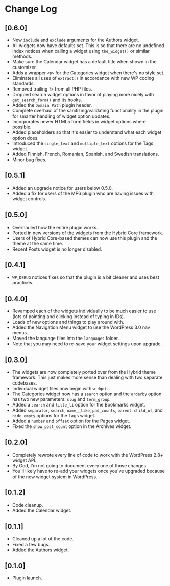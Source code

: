 # Change Log

## [0.6.0]

* New `include` and `exclude` arguments for the Authors widget.
* All widgets now have defaults set. This is so that there are no undefined index notices when calling a widget using `the_widget()` or similar methods.
* Make sure the Calendar widget has a default title when shown in the customizer.
* Adds a wrapper `<p>` for the Categories widget when there's no style set.
* Eliminates all uses of `extract()` in accordance with new WP coding standards.
* Removed trailing `?>` from all PHP files.
* Dropped search widget options in favor of playing more nicely with `get_search_form()` and its hooks.
* Added the `Domain Path` plugin header.
* Complete overhaul of the sanitizing/validating functionality in the plugin for smarter handling of widget option updates.
* Incorporates newer HTML5 form fields in widget options where possible.
* Added placeholders so that it's easier to understand what each widget option does.
* Introduced the `single_text` and `multiple_text` options for the Tags widget.
* Added Finnish, French, Romanian, Spanish, and Swedish translations.
* Minor bug fixes.

## [0.5.1]

* Added an upgrade notice for users below 0.5.0.
* Added a fix for users of the MP6 plugin who are having issues with widget controls.

## [0.5.0]

* Overhauled how the entire plugin works.
* Ported in new versions of the widgets from the Hybrid Core framework.
* Users of Hybrid Core-based themes can now use this plugin and the theme at the same time.
* Recent Posts widget is no longer disabled.

## [0.4.1]

* `WP_DEBUG` notices fixes so that the plugin is a bit cleaner and uses best practices.

## [0.4.0]

* Revamped each of the widgets individually to be much easier to use (lots of pointing and clicking instead of typing in IDs).
* Loads of new options and things to play around with.
* Added the Navigation Menu widget to use the WordPress 3.0 nav menus.
* Moved the language files into the `languages` folder.
* Note that you may need to re-save your widget settings upon upgrade.

## [0.3.0]

* The widgets are now completely ported over from the Hybrid theme framework. This just makes more sense than dealing with two separate codebases.
* Individual widget files now begin with `widget-`.
* The Categories widget now has a `search` option and the `orderby` option has two new parameters: `slug` and `term_group`.
* Added a `search` and `title_li` option for the Bookmarks widget.
* Added `separator`, `search`, `name__like`, `pad_counts`, `parent`, `child_of`, and `hide_empty` options for the Tags widget.
* Added a `number` and `offset` option for the Pages widget.
* Fixed the `show_post_count` option in the Archives widget.

## [0.2.0]

* Completely rewrote every line of code to work with the WordPress 2.8+ widget API.
* By God, I'm not going to document every one of those changes.
* You'll likely have to re-add your widgets once you've upgraded because of the new widget system in WordPress.

## [0.1.2]

* Code cleanup.
* Added the Calendar widget.

## [0.1.1]

* Cleaned up a lot of the code.
* Fixed a few bugs.
* Added the Authors widget.

## [0.1.0]

* Plugin launch.